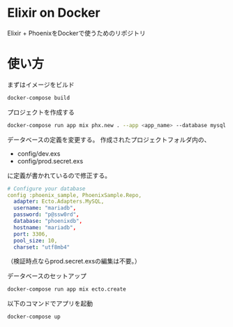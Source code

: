 # Elixir on Docker

Elixir + PhoenixをDockerで使うためのリポジトリ

# 使い方

まずはイメージをビルド

```sh
docker-compose build
```

プロジェクトを作成する

```sh
docker-compose run app mix phx.new . --app <app_name> --database mysql
```

データベースの定義を変更する。
作成されたプロジェクトフォルダ内の、

+ config/dev.exs
+ config/prod.secret.exs

に定義が書かれているので修正する。

```yaml
# Configure your database
config :phoenix_sample, PhoenixSample.Repo,
  adapter: Ecto.Adapters.MySQL,
  username: "mariadb",
  password: "p@ssw0rd",
  database: "phoenixdb",
  hostname: "mariadb",
  port: 3306,
  pool_size: 10,
  charset: "utf8mb4"
```

（検証時点ならprod.secret.exsの編集は不要。）

データベースのセットアップ

```sh
docker-compose run app mix ecto.create
```

以下のコマンドでアプリを起動

```sh
docker-compose up
```

